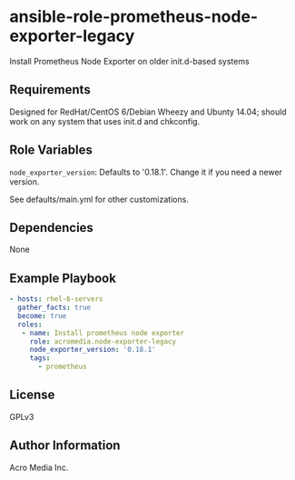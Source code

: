 # ansible-role-prometheus-node-exporter-legacy
Install Prometheus Node Exporter on older init.d-based systems


## Requirements

Designed for RedHat/CentOS 6/Debian Wheezy and Ubunty 14.04; should work on any system that uses init.d and chkconfig.


## Role Variables

`node_exporter_version`: Defaults to '0.18.1'. Change it if you need a newer version.

See defaults/main.yml for other customizations.


## Dependencies

None


## Example Playbook
```yaml
- hosts: rhel-6-servers
  gather_facts: true
  become: true
  roles:
   - name: Install prometheus node exporter
     role: acromedia.node-exporter-legacy
     node_exporter_version: '0.18.1'
     tags:
       - prometheus
```


## License

GPLv3

## Author Information

Acro Media Inc.
